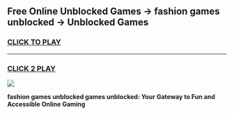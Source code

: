 
## Free Online Unblocked Games → fashion games unblocked → Unblocked Games
<h3>
<a href="https://premium.freeplayer.one?title=fashion_games_unblocked&ref=21F">CLICK TO PLAY</a></h3>
<hr>

<h3>
<a href="https://premium.freeplayer.one?title=fashion_games_unblocked&ref=21F">CLICK 2 PLAY</a>
  
</h3>

<a href="https://premium.freeplayer.one?title=fashion_games_unblocked&ref=21F/"><img src="https://clearcache.store/games.png"></a>


**fashion games unblocked games unblocked: Your Gateway to Fun and Accessible Online Gaming**
